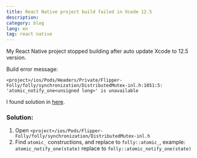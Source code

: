 ```yaml
---
title: React Native project build failed in Xcode 12.5
description: 
category: blog
lang: en
tag: react native
---
```

My React Native project stopped building after auto update Xcode to 12.5 version.

Build error message:
```
<project>/ios/Pods/Headers/Private/Flipper-Folly/folly/synchronization/DistributedMutex-inl.h:1051:5: 'atomic_notify_one<unsigned long>' is unavailable
```

I found solution in [here](https://github.com/facebook/flipper/issues/2215#issuecomment-827422023).

### Solution:

1. Open `<project>/ios/Pods/Flipper-Folly/folly/synchronization/DistributedMutex-inl.h`
2. Find `atomic_` constructions, and replace to `folly::atomic_`, example: `atomic_notify_one(state)` replace to `folly::atomic_notify_one(state)`
